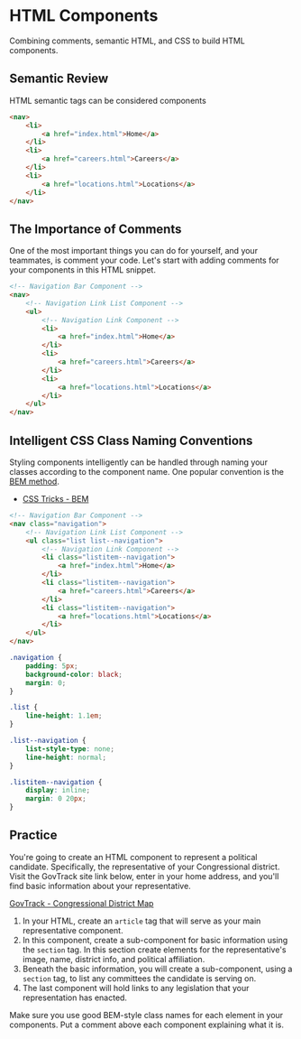 # HTML Components

Combining comments, semantic HTML, and CSS to build HTML components.

## Semantic Review

HTML semantic tags can be considered components

```html
<nav>
    <li>
        <a href="index.html">Home</a>
    </li>
    <li>
        <a href="careers.html">Careers</a>
    </li>
    <li>
        <a href="locations.html">Locations</a>
    </li>
</nav>
```

## The Importance of Comments

One of the most important things you can do for yourself, and your teammates, is comment your code. Let's start with adding comments for your components in this HTML snippet.

```html
<!-- Navigation Bar Component -->
<nav>
    <!-- Navigation Link List Component -->
    <ul>
        <!-- Navigation Link Component -->
        <li>
            <a href="index.html">Home</a>
        </li>
        <li>
            <a href="careers.html">Careers</a>
        </li>
        <li>
            <a href="locations.html">Locations</a>
        </li>
    </ul>
</nav>
```

## Intelligent CSS Class Naming Conventions

Styling components intelligently can be handled through naming your classes according to the component name. One popular convention is the [BEM method](http://getbem.com/introduction/).

* [CSS Tricks - BEM](https://css-tricks.com/bem-101/)

```html
<!-- Navigation Bar Component -->
<nav class="navigation">
    <!-- Navigation Link List Component -->
    <ul class="list list--navigation">
        <!-- Navigation Link Component -->
        <li class="listitem--navigation">
            <a href="index.html">Home</a>
        </li>
        <li class="listitem--navigation">
            <a href="careers.html">Careers</a>
        </li>
        <li class="listitem--navigation">
            <a href="locations.html">Locations</a>
        </li>
    </ul>
</nav>
```

```css
.navigation {
    padding: 5px;
    background-color: black;
    margin: 0;
}

.list {
    line-height: 1.1em;
}

.list--navigation {
    list-style-type: none;
    line-height: normal;
}

.listitem--navigation {
    display: inline;
    margin: 0 20px;
}
```

## Practice

You're going to create an HTML component to represent a political candidate. Specifically, the representative of your Congressional district. Visit the GovTrack site link below, enter in your home address, and you'll find basic information about your representative.

[GovTrack - Congressional District Map](https://www.govtrack.us/congress/members/map)

1. In your HTML, create an `article` tag that will serve as your main representative component.
1. In this component, create a sub-component for basic information using the `section` tag. In this section create elements for the representative's image, name, district info, and political affiliation.
1. Beneath the basic information, you will create a sub-component, using a `section` tag, to list any committees the candidate is serving on.
1. The last component will hold links to any legislation that your representation has enacted.

Make sure you use good BEM-style class names for each element in your components. Put a comment above each component explaining what it is.
